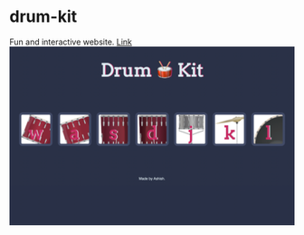 # drum-kit
Fun and interactive website.
[Link](https://akjrockx.github.io/drum-kit/)
![Screenshot](images/screenshot.png)

